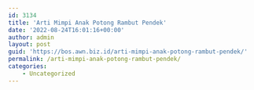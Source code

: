 ```yaml
---
id: 3134
title: 'Arti Mimpi Anak Potong Rambut Pendek'
date: '2022-08-24T16:01:16+00:00'
author: admin
layout: post
guid: 'https://bos.awn.biz.id/arti-mimpi-anak-potong-rambut-pendek/'
permalink: /arti-mimpi-anak-potong-rambut-pendek/
categories:
    - Uncategorized
---
```


